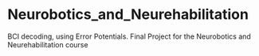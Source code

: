 # Neurobotics_and_Neurehabilitation
BCI decoding, using Error Potentials. Final Project for the Neurobotics and Neurehabilitation course
